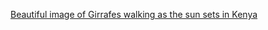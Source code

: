 [Beautiful image of Girrafes walking as the sun sets in Kenya](https://magicalkenya.com/wp-content/uploads/2014/08/homebannerimg6.jpg)
